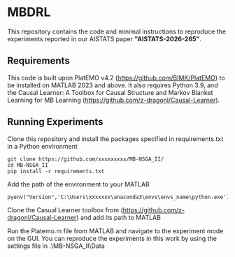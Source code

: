 # MBDRL

This repository contains the code and minimal instructions to reproduce the experiments reported in our AISTATS paper **"AISTATS-2026-265"**.

## Requirements
This code is built upon PlatEMO v4.2 (https://github.com/BIMK/PlatEMO) to be installed on MATLAB 2023 and above. It also requires Python 3.9, and the Causal Learner: A Toolbox for Causal Structure and Markov Blanket Learning for MB Learning (https://github.com/z-dragonl/Causal-Learner). <br />

## Running Experiments
Clone this repository and install the packages specified in requirements.txt in a Python environment<br />
```
git clone https://github.com/xxxxxxxxx/MB-NSGA_II/
cd MB-NSGA_II
pip install -r requirements.txt
```


Add the path of the environment to your MATLAB <br />

```
pyenv("Version",'C:\Users\xxxxxxx\anaconda3\envs\envs_name\python.exe')

```

Clone the Casual Learner toolbox from (https://github.com/z-dragonl/Causal-Learner) and add its path to MATLAB<br />

Run the Platemo.m file from MATLAB and navigate to the experiment mode on the GUI. You can reproduce the experiments in this work by using the settings file in .\MB-NSGA_II\Data




